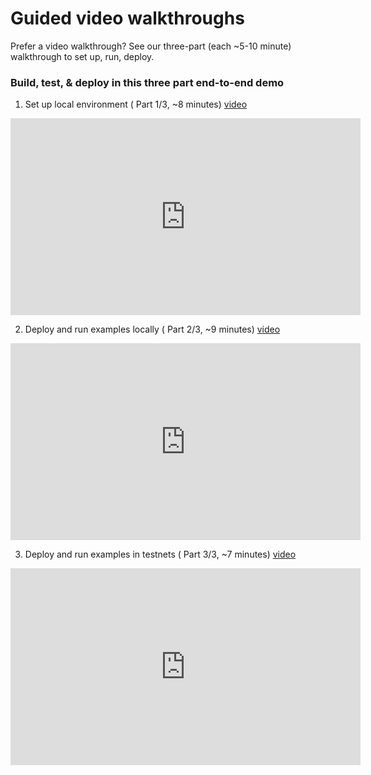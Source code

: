 # Guided video walkthroughs
Prefer a video walkthrough? See our three-part (each ~5-10 minute) walkthrough to set up, run, deploy.
### Build, test, & deploy in this three part end-to-end demo
1. Set up local environment ( Part 1/3, ~8 minutes) [video](https://www.youtube.com/watch?v=PWXmsP_a-ck)
<iframe width="560" height="315" src="https://www.youtube.com/embed/PWXmsP_a-ck" title="YouTube video player" frameBorder="0" allow="accelerometer; autoplay; clipboard-write; encrypted-media; gyroscope; picture-in-picture" allowFullScreen></iframe>

2. Deploy and run examples locally ( Part 2/3, ~9 minutes) [video](https://www.youtube.com/watch?v=l2MAZKEWzZ4)
<iframe width="560" height="315" src="https://www.youtube.com/embed/l2MAZKEWzZ4" title="YouTube video player" frameBorder="0" allow="accelerometer; autoplay; clipboard-write; encrypted-media; gyroscope; picture-in-picture" allowFullScreen></iframe>

3. Deploy and run examples in testnets ( Part 3/3, ~7 minutes) [video](https://www.youtube.com/watch?v=X6HwmL6Tbg0)
<iframe width="560" height="315" src="https://www.youtube.com/embed/X6HwmL6Tbg0" title="YouTube video player" frameBorder="0" allow="accelerometer; autoplay; clipboard-write; encrypted-media; gyroscope; picture-in-picture" allowFullScreen></iframe>
